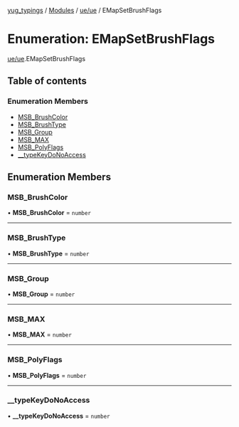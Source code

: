 [yug_typings](../README.md) / [Modules](../modules.md) / [ue/ue](../modules/ue_ue.md) / EMapSetBrushFlags

# Enumeration: EMapSetBrushFlags

[ue/ue](../modules/ue_ue.md).EMapSetBrushFlags

## Table of contents

### Enumeration Members

- [MSB\_BrushColor](ue_ue.EMapSetBrushFlags.md#msb_brushcolor)
- [MSB\_BrushType](ue_ue.EMapSetBrushFlags.md#msb_brushtype)
- [MSB\_Group](ue_ue.EMapSetBrushFlags.md#msb_group)
- [MSB\_MAX](ue_ue.EMapSetBrushFlags.md#msb_max)
- [MSB\_PolyFlags](ue_ue.EMapSetBrushFlags.md#msb_polyflags)
- [\_\_typeKeyDoNoAccess](ue_ue.EMapSetBrushFlags.md#__typekeydonoaccess)

## Enumeration Members

### MSB\_BrushColor

• **MSB\_BrushColor** = `number`

___

### MSB\_BrushType

• **MSB\_BrushType** = `number`

___

### MSB\_Group

• **MSB\_Group** = `number`

___

### MSB\_MAX

• **MSB\_MAX** = `number`

___

### MSB\_PolyFlags

• **MSB\_PolyFlags** = `number`

___

### \_\_typeKeyDoNoAccess

• **\_\_typeKeyDoNoAccess** = `number`
